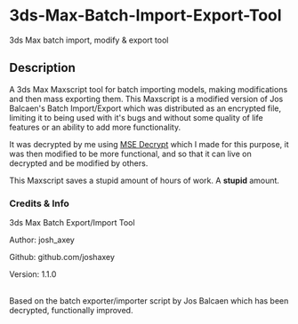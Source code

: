 # 3ds-Max-Batch-Import-Export-Tool
3ds Max batch import, modify &amp; export tool

## Description
A 3ds Max Maxscript tool for batch importing models, making modifications and then mass exporting them.
This Maxscript is a modified version of Jos Balcaen's Batch Import/Export which was distributed as an encrypted file, limiting it to being used with it's bugs and without some quality of life features or an ability to add more functionality.

It was decrypted by me using [MSE Decrypt](https://github.com/joshaxey/MSE-Decrypt) which I made for this purpose, it was then modified to be more functional, and so that it can live on decrypted and be modified by others.

This Maxscript saves a stupid amount of hours of work. A __stupid__ amount.


### Credits &amp; Info
3ds Max Batch Export/Import Tool

Author: josh_axey

Github: github.com/joshaxey

Version: 1.1.0

<br>
Based on the batch exporter/importer script by Jos Balcaen which has been decrypted, functionally improved.
